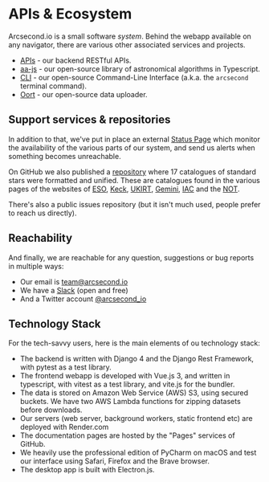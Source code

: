 # APIs & Ecosystem

Arcsecond.io is a small software *system*. Behind the webapp available on any navigator, there are various other
associated services and projects.

* [APIs](./apis.md) - our backend RESTful APIs.
* [aa-js](./aa-js.md) - our open-source library of astronomical algorithms in Typescript.
* [CLI](./coming-soon.md) - our open-source Command-Line Interface (a.k.a. the `arcsecond` terminal command).
* [Oort](./coming-soon.md) - our open-source data uploader.

## Support services & repositories

In addition to that, we've put in place an external [Status Page](https://status.arcsecond.io) which monitor the
availability of the various parts of our system, and send us alerts when something becomes unreachable.

On GitHub we also published a [repository](https://github.com/arcsecond-io/standard-stars-catalogues) where 17
catalogues of standard stars were formatted and unified. These are
catalogues found in the various pages of the websites of
[ESO](https://www.eso.org/sci/observing/tools/standards.html),
[Keck](https://www2.keck.hawaii.edu/inst/common/landolt_stds.html),
[UKIRT](http://www.ukirt.hawaii.edu/astronomy/),
[Gemini](https://www.gemini.edu/sciops/instruments/gmos/calibration/photometric-stds),
[IAC](http://catserver.ing.iac.es/landscape/index.php) and the
[NOT](http://www.not.iac.es/observing/forms/landscape/v1.4/www/).

There's also a public issues repository (but it isn't much used, people prefer to reach us directly).

## Reachability

And finally, we are reachable for any question, suggestions or bug reports in multiple ways:

* Our email is [team@arcsecond.io](mailto:team@arcsecond.io)
* We have a [Slack](https://join.slack.com/t/arcsecond-io/shared_invite/zt-yvsehzjl-jExYLVWzwuslMJum7r2GiA) (open and
  free)
* And a Twitter account [@arcsecond_io](https://twitter.com/arcsecond_io)

## Technology Stack

For the tech-savvy users, here is the main elements of ou technology stack:

* The backend is written with Django 4 and the Django Rest Framework, with pytest as a test library.
* The frontend webapp is developed with Vue.js 3, and written in typescript, with vitest as a test library, and vite.js
  for the bundler.
* The data is stored on Amazon Web Service (AWS) S3, using secured buckets. We have two AWS Lambda functions for zipping
  datasets before downloads.
* Our servers (web server, background workers, static frontend etc) are deployed with Render.com
* The documentation pages are hosted by the "Pages" services of GitHub.
* We heavily use the professional edition of PyCharm on macOS and test our interface using Safari, Firefox and the Brave
  browser. 
* The desktop app is built with Electron.js.
